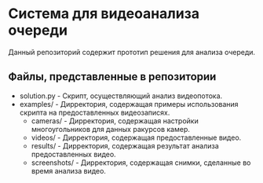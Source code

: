 # Система для видеоанализа очереди
Данный репозиторий содержит прототип решения для анализа очереди.

## Файлы, представленные в репозитории
* solution.py - Скрипт, осуществляющий анализ видеопотока.
* examples/ - Дирректория, содержащая примеры использования скрипта на предоставленных видеозаписях.
  * cameras/ - Дирректория, содержащая настройки многоугольников для данных ракурсов камер.
  * videos/ - Дирректория, содержащая предоставленные видео.
  * results/ - Дирректория, содержащая результат анализа предоставленных видео.
  * screenshots/ - Дирректория, содержащая снимки, сделанные во время анализа видео.

